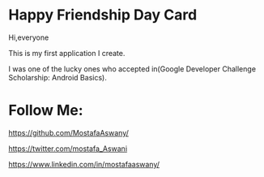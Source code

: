 # Happy Friendship Day Card
Hi,everyone 

This is my first application I create.

I was one of the lucky ones who accepted in(Google Developer Challenge Scholarship: Android Basics).

# Follow Me:

https://github.com/MostafaAswany/

https://twitter.com/mostafa_Aswani

https://www.linkedin.com/in/mostafaaswany/
